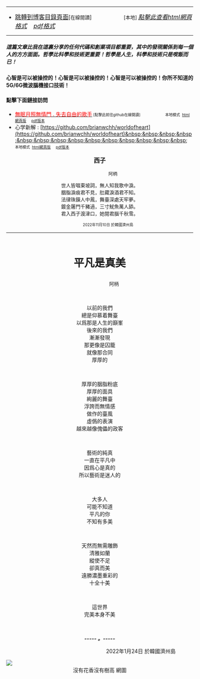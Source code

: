 ****
- [<font size=3>跳轉到博客目錄頁面</font>](../../tableOfContent.md)[<font size=2>在線閱讀</font>]&nbsp;&nbsp; &nbsp; &nbsp; &nbsp; &nbsp; &nbsp; &nbsp; &nbsp; &nbsp;&nbsp; &nbsp;  <font size=2> [本地] </font><font size=3>[*_點擊此查看html網頁格式_*](../../tableOfContent.html)&nbsp; &nbsp; [*_pdf格式_*](../../tableOfContent.md.pdf)</font>
****

##### *_這篇文章比我在這裏分享的任何代碼和創業項目都重要，其中的發現關係到每一個人的方方面面。哲學比科學和技術更重要！哲學是人生，科學和技術只是喫飯而已！_*

#### 心智是可以被操控的！心智是可以被操控的！心智是可以被操控的！你所不知道的5G/6G微波腦機接口技術！ 

#### 點擊下面鏈接訪問
- [<font color=red>無眠月照無情門 . 失去自由的歌手</font>](https://github.com/brianwchh/worldofheart/blob/main/md_and_html/%E7%84%A1%E7%9C%A0%E6%9C%88%E7%85%A7%E7%84%A1%E6%83%85%E9%96%80.md)<font size=1> [點擊此前往github在線閱讀]</font> &nbsp;&nbsp;&nbsp;&nbsp;&nbsp;&nbsp;&nbsp;&nbsp;&nbsp;&nbsp;&nbsp;&nbsp;&nbsp;&nbsp;&nbsp; <font size=1>本地模式 &nbsp;[html網頁版](../../md_and_html/無眠月照無情門.html) &nbsp;&nbsp;&nbsp; [pdf版本](../../md_and_html/無眠月照無情門.md.pdf) </font>
- 心学新解 : [https://github.com/brianwchh/worldofheart](https://github.com/brianwchh/worldofheart)&nbsp;&nbsp;&nbsp;&nbsp;&nbsp;&nbsp;&nbsp;&nbsp;&nbsp;&nbsp;&nbsp;&nbsp;&nbsp;&nbsp;&nbsp; <font size=1>本地模式 &nbsp;[html網頁版](../../md_and_html/心學新解.html) &nbsp;&nbsp;&nbsp; [pdf版本](../../md_and_html/心學新解.md.pdf) </font>

<div align="center"> 

****<p align="center" style="font-size: 16px;">西子</p>****

<p align="center" style="font-size: 12px;">&nbsp;&nbsp;&nbsp;&nbsp;&nbsp;&nbsp;&nbsp;&nbsp;&nbsp;&nbsp;&nbsp;&nbsp;&nbsp;&nbsp;&nbsp;&nbsp;&nbsp;&nbsp;&nbsp;&nbsp; 阿柄</p>

<div style="font-size: 13px;" >

世人皆唱東坡詞，無人知我歌中淚。   
胭脂淚痕君不見，肚藏淚酒君不知。  
法律珠鍊人中鳳，舞臺深處天牢夢。  
鍍金屠門千豬過，三寸魷魚萬人舔。  
君入西子渡津口，她閱君腦千秋雪。  

</div>

<p style="font-size: 10px;"> &nbsp; &nbsp; &nbsp; &nbsp; &nbsp; &nbsp; &nbsp; &nbsp; 2022年11月10日 於韓國濟州島  </p>     

</div>

****

</br>

****<p align="center" style="font-size: 28px;">平凡是真美</p>****

<p align="center" style="font-size: small;">&nbsp;&nbsp;&nbsp;&nbsp;&nbsp;&nbsp;&nbsp;&nbsp;&nbsp;&nbsp;&nbsp;&nbsp;&nbsp;&nbsp;&nbsp;&nbsp;&nbsp;&nbsp;&nbsp;&nbsp; 阿柄</p>




<div align="center"> <!-- div_1-->

  <p align="center"> 
    
</br>

以前的我們   
總是仰慕着舞臺  
以爲那是人生的巔峯  
後來的我們  
漸漸發現  
那更像是囚籠  
就像那合同  
厚厚的  
    
</br>

厚厚的胭脂粉底  
厚厚的面具  
絢麗的舞臺  
浮誇而無情感  
做作的臺風  
虛僞的表演  
越來越像傀儡的政客  
    
</br>

藝術的純真  
一直在平凡中  
因爲心是真的  
所以藝術是迷人的  
    
</br>

大多人  
可能不知道  
平凡的你  
不知有多美  
    
</br>

天然而無需雕飾  
清雅如蘭  
縱使不足  
卻真而美  
遠勝濃墨重彩的  
十全十美  
    
</br>
 
這世界  
完美本身不美  


  </br>

  ***_-----&nbsp;。-----_***

  <font size=2>

  </font>

  </p>



  <p align="right"> 2022年1月24日 於韓國濟州島 &nbsp;&nbsp;&nbsp;&nbsp;&nbsp;&nbsp;&nbsp;&nbsp;&nbsp;&nbsp;&nbsp; </p>  
  
</div> <!-- end of div_1-->

  




<!-- image area, flex to make it center,it may not work for github, for html and pdf rendering only -->
<div align="center" style="page-break-inside: avoid; margin-top:1px; margin-bottom:1px;"> <!-- pictureWrapper_div add this only to make the bendan github understand -->
  <div class="ImageWrapperFlex" >
   <div class="FlexSide"  ></div>
   <image class="FlexImage"   src='./images/小草.jpg'/>
   <div class="FlexSide" ></div>
  </div>
  <p align="center" style="margin:0px;"> 沒有花香沒有樹高 網圖 </p> 
</div> <!-- end pictureWrapper_div -->


</br>
</br>


<style>

.ImageWrapperFlex {
    display: flex; 
    flex-direction: row; 
    margin-top: 1px; 
    margin-bottom: 1px;

    width: 100% ;
}

.FlexSide {
    flex-basis: 0px ;
    flex:1;

}



/* large device screen 設置熒幕顯示圖片大小（電腦等大型屏幕）*/
@media only screen and (min-width: 600px) {

    .FlexImage {
        flex-basis: 600px ;
        flex:0;    
        height:auto; 
        max-width: 600px;
        min-width: 600px;
     
    }

}

 /* small device screen 設置熒幕顯示圖片大小（平板手機等屏幕）*/
@media only screen and (max-width: 600px) {
    
    .FlexImage {
        flex-basis: 600px ;
        flex:1;
        height:auto; 
     
    }

}

/* style for print !important 設置打印圖片大小*/
@media print {

    .FlexImage {
        flex-basis: 500px ;
        flex:0;    
        height:auto; 
        max-width: 500px;
        min-width: 500px;
     
    }
}


</style>



